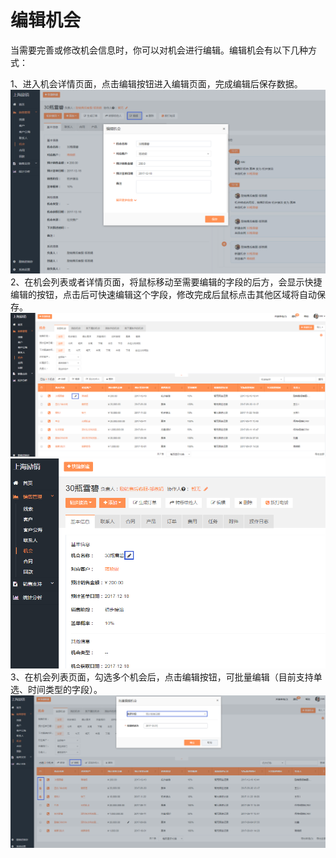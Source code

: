 # 编辑机会

当需要完善或修改机会信息时，你可以对机会进行编辑。编辑机会有以下几种方式：

1、进入机会详情页面，点击编辑按钮进入编辑页面，完成编辑后保存数据。![](/assets/lix机会编辑2.png)2、在机会列表或者详情页面，将鼠标移动至需要编辑的字段的后方，会显示快捷编辑的按钮，点击后可快速编辑这个字段，修改完成后鼠标点击其他区域将自动保存。![](/assets/lix机会编辑5.png)![](/assets/lix机会编辑4.png)3、在机会列表页面，勾选多个机会后，点击编辑按钮，可批量编辑（目前支持单选、时间类型的字段）。![](/assets/lix机会编辑6.png)

